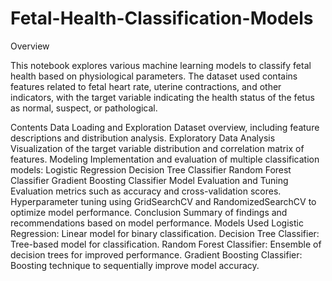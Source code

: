 # Fetal-Health-Classification-Models

Overview

This notebook explores various machine learning models to classify fetal health based on physiological parameters. The dataset used contains features related to fetal heart rate, uterine contractions, and other indicators, with the target variable indicating the health status of the fetus as normal, suspect, or pathological.

Contents
Data Loading and Exploration
Dataset overview, including feature descriptions and distribution analysis.
Exploratory Data Analysis
Visualization of the target variable distribution and correlation matrix of features.
Modeling
Implementation and evaluation of multiple classification models:
Logistic Regression
Decision Tree Classifier
Random Forest Classifier
Gradient Boosting Classifier
Model Evaluation and Tuning
Evaluation metrics such as accuracy and cross-validation scores.
Hyperparameter tuning using GridSearchCV and RandomizedSearchCV to optimize model performance.
Conclusion
Summary of findings and recommendations based on model performance.
Models Used
Logistic Regression: Linear model for binary classification.
Decision Tree Classifier: Tree-based model for classification.
Random Forest Classifier: Ensemble of decision trees for improved performance.
Gradient Boosting Classifier: Boosting technique to sequentially improve model accuracy.

